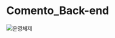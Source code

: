 # Comento_Back-end
![운영체제](https://user-images.githubusercontent.com/74444856/226512428-14a35935-9420-44f1-a615-64c2dbd2e68c.jpg)
